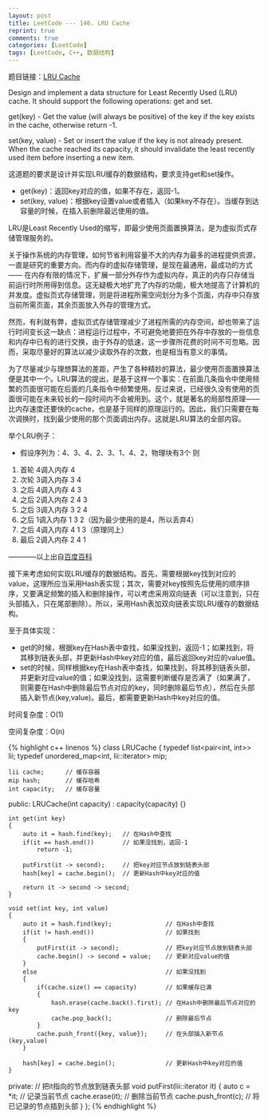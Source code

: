 ```yaml
---
layout: post
title: LeetCode --- 146. LRU Cache
reprint: true
comments: true
categories: [LeetCode]
tags: [LeetCode, C++, 数据结构]
---
```



题目链接：[LRU Cache](https://oj.leetcode.com/problems/lru-cache/ ) 

Design and implement a data structure for Least Recently Used (LRU) cache. It should support the following operations: get and set. 

get(key) - Get the value (will always be positive) of the key if the key exists in the cache, otherwise return -1. 

set(key, value) - Set or insert the value if the key is not already present. When the cache reached its capacity, it should invalidate the least recently used item before inserting a new item. 

这道题的要求是设计并实现LRU缓存的数据结构，要求支持get和set操作。

* get(key)：返回key对应的值，如果不存在，返回-1。
* set(key, value)：根据key设置value或者插入（如果key不存在）。当缓存到达容量的时候，在插入前删除最远使用的值。

LRU是Least Recently Used的缩写，即最少使用页面置换算法，是为虚拟页式存储管理服务的。

关于操作系统的内存管理，如何节省利用容量不大的内存为最多的进程提供资源，一直是研究的重要方向。而内存的虚拟存储管理，是现在最通用，最成功的方式—— 在内存有限的情况下，扩展一部分外存作为虚拟内存，真正的内存只存储当前运行时所用得到信息。这无疑极大地扩充了内存的功能，极大地提高了计算机的并发度。虚拟页式存储管理，则是将进程所需空间划分为多个页面，内存中只存放当前所需页面，其余页面放入外存的管理方式。

然而，有利就有弊，虚拟页式存储管理减少了进程所需的内存空间，却也带来了运行时间变长这一缺点：进程运行过程中，不可避免地要把在外存中存放的一些信息和内存中已有的进行交换，由于外存的低速，这一步骤所花费的时间不可忽略。因而，采取尽量好的算法以减少读取外存的次数，也是相当有意义的事情。

为了尽量减少与理想算法的差距，产生了各种精妙的算法，最少使用页面置换算法便是其中一个。LRU算法的提出，是基于这样一个事实：在前面几条指令中使用频繁的页面很可能在后面的几条指令中频繁使用。反过来说，已经很久没有使用的页面很可能在未来较长的一段时间内不会被用到。这个，就是著名的局部性原理——比内存速度还要快的cache，也是基于同样的原理运行的。因此，我们只需要在每次调换时，找到最少使用的那个页面调出内存。这就是LRU算法的全部内容。

举个LRU例子：

* 假设序列为：4、3、4、2、3、1、4、2，物理块有3个 则
1. 首轮 4调入内存 4
2. 次轮 3调入内存 3 4
3. 之后 4调入内存 4 3
4. 之后 2调入内存 2 4 3
5. 之后 3调入内存 3 2 4
6. 之后 1调入内存 1 3 2（因为最少使用的是4，所以丢弃4）
7. 之后 4调入内存 4 1 3（原理同上）
8. 最后 2调入内存 2 4 1

————以上出自[百度百科](http://baike.baidu.com/link?url=mQyx1NcRdA_hJqDALN1d6xvrNNHBOAuQHWrUPqyYHmbej0j8VbkxJOxFPhZiPspDphi31uKimBHGgC4AnHz6wK )

接下来考虑如何实现LRU缓存的数据结构。首先，需要根据key找到对应的value，这理所应当采用Hash表实现；其次，需要对key按照先后使用的顺序排序，又要满足频繁的插入和删除操作，可以考虑采用双向链表（可以注意到，只在头部插入，只在尾部删除）。所以，采用Hash表加双向链表实现LRU缓存的数据结构。

至于具体实现：

* get的时候，根据key在Hash表中查找，如果没找到，返回-1；如果找到，将其移到链表头部，并更新Hash中key对应的值，最后返回key对应的value值。
* set的时候，同样根据key在Hash表中查找，如果找到，将其移到链表头部，并更新对应value的值；如果没找到，这需要判断缓存是否满了（如果满了，则需要在Hash中删除最后节点对应的key，同时删除最后节点），然后在头部插入新节点(key,value)。最后，都需要更新Hash中key对应的值。

时间复杂度：O(1)

空间复杂度：O(n)

{% highlight c++ linenos %}
class LRUCache
{
    typedef list<pair<int, int>> lii;
    typedef unordered_map<int, lii::iterator> mip;
    
    lii cache;      // 缓存容器
    mip hash;       // 缓存哈希
    int capacity;   // 缓存容量
public:
    LRUCache(int capacity) : capacity(capacity) {}
    
    int get(int key)
    {
        auto it = hash.find(key);   // 在Hash中查找
        if(it == hash.end())        // 如果没找到，返回-1
            return -1;
        
        putFirst(it -> second);     // 把key对应节点放到链表头部
        hash[key] = cache.begin();  // 更新Hash中key对应的值
        
        return it -> second -> second;
    }
    
    void set(int key, int value)
    {
        auto it = hash.find(key);               // 在Hash中查找
        if(it != hash.end())                    // 如果找到
        {
            putFirst(it -> second);             // 把key对应节点放到链表头部
            cache.begin() -> second = value;    // 更新对应value的值
        }
        else                                    // 如果没找到
        {
            if(cache.size() == capacity)        // 如果缓存已满
            {
                hash.erase(cache.back().first); // 在Hash中删除最后节点对应的key
                cache.pop_back();               // 删除最后节点
            }
            cache.push_front({key, value});     // 在头部插入新节点(key,value)
        }
        
        hash[key] = cache.begin();              // 更新Hash中key对应的值
    }
private:
    // 把it指向的节点放到链表头部
    void putFirst(lii::iterator it)
    {
        auto c = *it;           // 记录当前节点
        cache.erase(it);        // 删除当前节点
        cache.push_front(c);    // 将已记录的节点插到头部
    }
};
{% endhighlight %}
